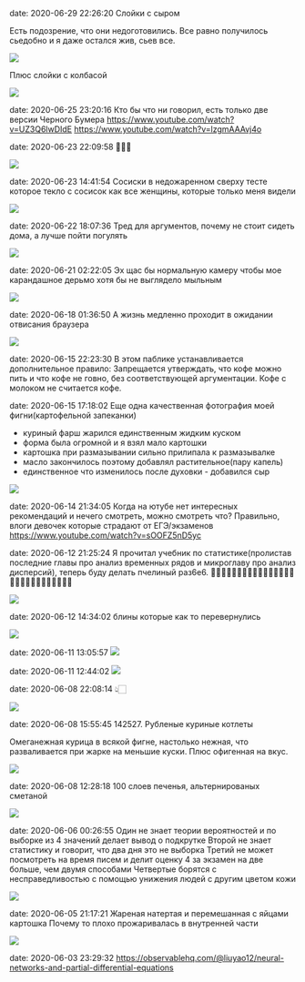 date: 2020-06-29 22:26:20
Слойки с сыром

Есть подозрение, что они недоготовились. Все равно получилось сьедобно и я даже остался жив, сьев все.

![](/static/img/yme9XOUIiWM.jpg)

Плюс слойки с колбасой

![](/static/img/E8VSE2HIyR4.jpg)

date: 2020-06-25 23:20:16
Кто бы что ни говорил, есть только две версии Черного Бумера
https://www.youtube.com/watch?v=UZ3Q6lwDIdE
https://www.youtube.com/watch?v=lzgmAAAvj4o

date: 2020-06-23 22:09:58
🤔👇🏻

![](/static/img/p-XwH4KHB4s.jpg)

date: 2020-06-23 14:41:54
Сосиски в недожаренном сверху тесте которое текло с сосисок как все женщины, которые только меня видели

![](/static/img/-7qx9Tl7VKg.jpg)

date: 2020-06-22 18:07:36
Тред для аргументов, почему не стоит сидеть дома, а лучше пойти погулять

![](/static/img/BeD_eZUYCds.jpg)

date: 2020-06-21 02:22:05
Эх щас бы нормальную камеру чтобы мое карандашное дерьмо хотя бы не выглядело мыльным

![](/static/img/ZI0OUJ9o5vI.jpg)

date: 2020-06-18 01:36:50
А жизнь медленно проходит в ожидании отвисания браузера

![](/static/img/DnNv-ZZzT0k.jpg)

date: 2020-06-15 22:23:30
В этом паблике устанавливается дополнительное правило:
Запрещается утверждать, что кофе можно пить и что кофе не говно, без соответствующей аргументации. Кофе с молоком не считается кофе.

date: 2020-06-15 17:18:02
Еще одна качественная фотография моей фигни(картофельной запеканки)
- куриный фарш жарился единственным жидким куском
- форма была огромной и я взял мало картошки
- картошка при размазывании сильно прилипала к размазывалке
- масло закончилось поэтому добавлял растительное(пару капель)
- единственное что изменилось после духовки - добавился сыр

![](/static/img/LAK_dUHQey4.jpg)

date: 2020-06-14 21:34:05
Когда на ютубе нет интересных рекомендаций и нечего смотреть, можно смотреть что? Правильно, влоги девочек которые страдают от ЕГЭ/экзаменов
https://www.youtube.com/watch?v=sOOFZ5nD5yc

date: 2020-06-12 21:25:24
Я прочитал учебник по статистике(пролистав последние главы про анализ временных рядов и микроглаву про анализ дисперсий), теперь буду делать пчелиный раз6е6.
🐝🐝🐝🐝🐝🐝🐝🐝🐝🐝🐝🐝🐝🐝🐝🐝🐝🐝🐝🐝🐝🐝🐝🐝🐝🐝🐝🐝

![](/static/img/UOxp9wXwJuc.jpg)

date: 2020-06-12 14:34:02
блины которые как то перевернулись

![](/static/img/pOAsZW8b9mI.jpg)

date: 2020-06-11 13:05:57
![](/static/img/x-LOQlQrMYw.jpg)

date: 2020-06-11 12:44:02
![](/static/img/C-RoS8GcKYo.jpg)

date: 2020-06-08 22:08:14
👆🏻

![](/static/img/N5oCVDJSdJ0.jpg)

date: 2020-06-08 15:55:45
142527. Рубленые куриные котлеты

Омеганежная курица в всякой фигне, настолько нежная, что разваливается при жарке на меньшие куски. Плюс офигенная на вкус.

![](/static/img/RTlR3O9o4k8.jpg)

date: 2020-06-08 12:28:18
100 слоев печенья, альтернированых сметаной

![](/static/img/6rm6zu8fEVg.jpg)

date: 2020-06-06 00:26:55
Один не знает теории вероятностей и по выборке из 4 значений делает вывод о подкрутке
Второй не знает статистику и говорит, что два дня это не выборка
Третий не может посмотреть на время писем и делит оценку 4 за экзамен на две больше, чем двумя способами
Четвертые борятся с несправедливостью с помощью унижения людей с другим цветом кожи

![](/static/img/f5nRtl_2H9M.jpg)

date: 2020-06-05 21:17:21
Жареная натертая и перемешанная с яйцами картошка
Почему то плохо прожаривалась в внутренней части

![](/static/img/vr5gqTyPFr4.jpg)

date: 2020-06-03 23:29:32
https://observablehq.com/@liuyao12/neural-networks-and-partial-differential-equations
